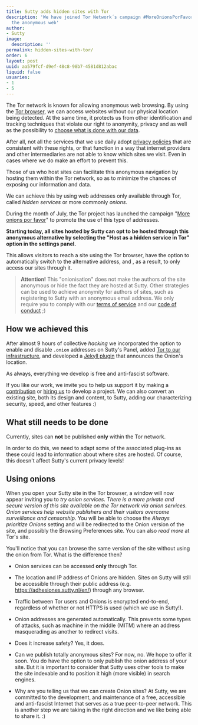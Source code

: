 ```yaml
---
title: Sutty adds hidden sites with Tor
description: 'We have joined Tor Network´s campaign #MoreOnionsPorFavor to strengthen
  the anonymous web'
author:
- Sutty
image:
  description: ''
permalink: hidden-sites-with-tor/
order: 6
layout: post
uuid: aa579fcf-d9ef-48c8-98b7-4581d812abac
liquid: false
usuaries:
- 1
- 5
---
```




The Tor network is known for allowing anonymous web browsing. By using the [Tor browser](https://www.torproject.org/download/), we can access websites without our physical location being detected. At the same time, it protects us from other identification and tracking techniques that violate our right to anonymity, privacy and as well as the possibility to [choose what is done with our data](http://wagesforfacebook.com/).

After all, not all the services that we use daily adopt [privacy policies](https://sutty.nl/en/privacy-policy/) that are consistent with these rights, or that function in a way that internet providers and other intermediaries are not able to know which sites we visit.  Even in cases where we do make an effort to prevent this.

Those of us who host sites can facilitate this anonymous navigation by hosting them within the Tor network, so as to minimize the chances of exposing our information and data.

We can achieve this by using web addresses only available through Tor, called *hidden services* or  more commonly *onions*.

During the month of July, the Tor project has launched the campaign "[More onions por favor](https://blog.torproject.org/more-onions-porfavor)" to promote the use of this type of addresses.

**Starting today, all sites hosted by Sutty can opt to be hosted through this anonymous alternative by selecting the "Host as a hidden service in Tor" option in the settings panel.**

This allows visitors to reach a site using the Tor browser, have the option to automatically switch to the alternative address, and , as a result, to only access our sites through it.

> **Attention!**  This "onionisation" does not make the authors of the site anonymous or hide the fact they are hosted at Sutty.  Other strategies can be used to achieve anonymity for authors of sites, such as registering to Sutty with an anonymous email address.  We only require you to comply with our [terms of service](terms-of-service/) and our [code of conduct](code-of-conduct/) ;)

## How we achieved this

After almost 9 hours of collective *hacking* we incorporated the option to enable and disable `.onion` addresses on Sutty's Panel, added  [Tor to our infrastructure](https://0xacab.org/sutty/containers/tor/), and developed a [Jekyll plugin](https://0xacab.org/sutty/jekyll/jekyll-onion-location/) that announces the Onion's location.

As always, everything we develop is free and anti-fascist software.

If you like our work, we invite you to help us support it by making a [contribution](https://donaciones.sutty.nl/en/) or [hiring us](index.html#contact) to develop a project. We can also convert an existing site, both its design and content, to Sutty, adding our characterizing security, speed, and other features :)

## What still needs to be done

Currently, sites can **not** be published **only** within the Tor network.

In order to do this, we need to adapt some of the associated plug-ins as these could lead to information about where sites are hosted. Of course, this doesn't affect Sutty's current privacy levels!

## Using onions

When you open your Sutty site in the Tor browser, a window will now appear inviting you to *try onion services*. *There is a more private and secure version of this site available on the Tor network via onion services. Onion services help website publishers and their visitors overcome surveillance and censorship*. You will be able to choose the *Always prioritize Onions* setting and will be redirected to the Onion version of the site, and possibly the Browsing Preferences site. You can also *read more* at Tor's site.

You'll notice that you can browse the same version of the site without using the onion from Tor. What is the difference then?

* Onion services can be accessed **only** through Tor.

* The location and IP address of Onions are hidden. Sites on Sutty will still be accessible through their public address (e.g. https://adhesiones.sutty.nl/en/) through any browser.

* Traffic between Tor users and Onions is encrypted end-to-end, regardless of whether or not HTTPS is used (which we use in Sutty!).

* Onion addresses are generated automatically. This prevents some types of attacks, such as machine in the middle (MITM) where an address masquerading as another to redirect visits.

* Does it increase safety? Yes, it does.

* Can we publish totally anonymous sites? For now, no. We hope to offer it soon. You do have the option to only publish the onion address of your site. But it is important to consider that Sutty uses other tools to make the site indexable and to position it high (more visible) in search engines.

* Why are you telling us that we can create Onion sites? At Sutty, we are committed to the development, and maintenance of a free, accessible and anti-fascist Internet that serves as a true peer-to-peer network. This is another step we are taking in the right direction and we like being able to share it. :)